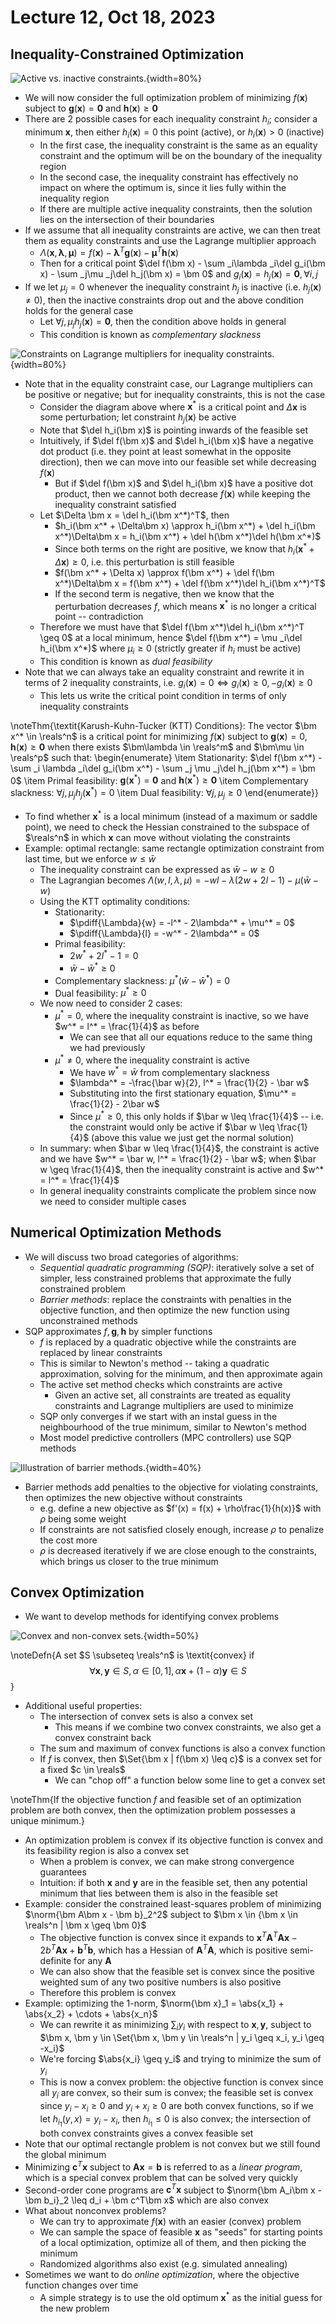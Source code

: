 # Lecture 12, Oct 18, 2023

## Inequality-Constrained Optimization

![Active vs. inactive constraints.](imgs/lec12_1.png){width=80%}

* We will now consider the full optimization problem of minimizing $f(\bm x)$ subject to $\bm g(\bm x) = \bm 0$ and $\bm h(\bm x) \geq \bm 0$
* There are 2 possible cases for each inequality constraint $h_i$; consider a minimum $\bm x$, then either $h_i(\bm x) = 0$ this point (active), or $h_i(\bm x) > 0$ (inactive)
	* In the first case, the inequality constraint is the same as an equality constraint and the optimum will be on the boundary of the inequality region
	* In the second case, the inequality constraint has effectively no impact on where the optimum is, since it lies fully within the inequality region
	* If there are multiple active inequality constraints, then the solution lies on the intersection of their boundaries
* If we assume that all inequality constraints are active, we can then treat them as equality constraints and use the Lagrange multiplier approach
	* $\Lambda(\bm x, \bm\lambda, \bm\mu) = f(\bm x) - \bm\lambda^T\bm g(\bm x) - \bm\mu^T\bm h(\bm x)$
	* Then for a critical point $\del f(\bm x) - \sum _i\lambda _i\del g_i(\bm x) - \sum _j\mu _j\del h_j(\bm x) = \bm 0$ and $g_i(\bm x) = h_j(\bm x) = \bm 0, \forall i, j$
* If we let $\mu _j = 0$ whenever the inequality constraint $h_j$ is inactive (i.e. $h_j(\bm x) \neq 0$), then the inactive constraints drop out and the above condition holds for the general case
	* Let $\forall j, \mu _jh_j(\bm x) = \bm 0$, then the condition above holds in general
	* This condition is known as *complementary slackness*

![Constraints on Lagrange multipliers for inequality constraints.](imgs/lec12_2.png){width=80%}

* Note that in the equality constraint case, our Lagrange multipliers can be positive or negative; but for inequality constraints, this is not the case
	* Consider the diagram above where $\bm x^*$ is a critical point and $\Delta\bm x$ is some perturbation; let constraint $h_j(\bm x)$ be active
	* Note that $\del h_i(\bm x)$ is pointing inwards of the feasible set
	* Intuitively, if $\del f(\bm x)$ and $\del h_i(\bm x)$ have a negative dot product (i.e. they point at least somewhat in the opposite direction), then we can move into our feasible set while decreasing $f(\bm x)$
		* But if $\del f(\bm x)$ and $\del h_i(\bm x)$ have a positive dot product, then we cannot both decrease $f(\bm x)$ while keeping the inequality constraint satisfied
	* Let $\Delta \bm x = \del h_i(\bm x^*)^T$, then
		* $h_i(\bm x^* + \Delta\bm x) \approx h_i(\bm x^*) + \del h_i(\bm x^*)\Delta\bm x = h_i(\bm x^*) + \del h(\bm x^*)\del h(\bm x^*)$
		* Since both terms on the right are positive, we know that $h_i(\bm x^* + \Delta\bm x) \geq 0$, i.e. this perturbation is still feasible
		* $f(\bm x^* + \Delta x) \approx f(\bm x^*) + \del f(\bm x^*)\Delta\bm x = f(\bm x^*) + \del f(\bm x^*)\del h_i(\bm x^*)^T$
		* If the second term is negative, then we know that the perturbation decreases $f$, which means $\bm x^*$ is no longer a critical point -- contradiction
	* Therefore we must have that $\del f(\bm x^*)\del h_i(\bm x^*)^T \geq 0$ at a local minimum, hence $\del f(\bm x^*) = \mu _i\del h_i(\bm x^*)$ where $\mu _i \geq 0$ (strictly greater if $h_i$ must be active)
	* This condition is known as *dual feasibility*
* Note that we can always take an equality constraint and rewrite it in terms of 2 inequality constraints, i.e. $g_i(\bm x) = 0 \iff g_i(\bm x) \geq 0, -g_i(\bm x) \geq 0$
	* This lets us write the critical point condition in terms of only inequality constraints

\noteThm{\textit{Karush-Kuhn-Tucker (KTT) Conditions}: The vector $\bm x^* \in \reals^n$ is a critical point for minimizing $f(\bm x)$ subject to $\bm g(\bm x) = 0$, $\bm h(\bm x) \geq \bm 0$ when there exists $\bm\lambda \in \reals^m$ and $\bm\mu \in \reals^p$ such that:
\begin{enumerate}
	\item Stationarity: $\del f(\bm x^*) - \sum _i \lambda _i\del g_i(\bm x^*) - \sum _j \mu _j\del h_j(\bm x^*) = \bm 0$
	\item Primal feasibility: $\bm g(\bm x^*) = \bm 0$ and $\bm h(\bm x^*) \geq \bm 0$
	\item Complementary slackness: $\forall j, \mu _jh_j(\bm x^*) = 0$
	\item Dual feasibility: $\forall j, \mu _j \geq 0$
\end{enumerate}}

* To find whether $\bm x^*$ is a local minimum (instead of a maximum or saddle point), we need to check the Hessian constrained to the subspace of $\reals^n$ in which $\bm x$ can move without violating the constraints
* Example: optimal rectangle: same rectangle optimization constraint from last time, but we enforce $w \leq \bar w$
	* The inequality constraint can be expressed as $\bar w - w \geq 0$
	* The Lagrangian becomes $\Lambda(w, l, \lambda, \mu) = -wl - \lambda(2w + 2l - 1) - \mu(\bar w - w)$
	* Using the KTT optimality conditions:
		* Stationarity:
			* $\pdiff{\Lambda}{w} = -l^* - 2\lambda^* + \mu^* = 0$
			* $\pdiff{\Lambda}{l} = -w^* - 2\lambda^* = 0$
		* Primal feasibility:
			* $2w^* + 2l^* - 1 = 0$
			* $\bar w - \bar w^* \geq 0$
		* Complementary slackness: $\mu^*(\bar w - \bar w^*) = 0$
		* Dual feasibility: $\mu^* \geq 0$
	* We now need to consider 2 cases:
		* $\mu^* = 0$, where the inequality constraint is inactive, so we have $w^* = l^* = \frac{1}{4}$ as before
			* We can see that all our equations reduce to the same thing we had previously
		* $\mu^* \neq 0$, where the inequality constraint is active
			* We have $w^* = \bar w$ from complementary slackness
			* $\lambda^* = -\frac{\bar w}{2}, l^* = \frac{1}{2} - \bar w$
			* Substituting into the first stationary equation, $\mu^* = \frac{1}{2} - 2\bar w$
			* Since $\mu^* \geq 0$, this only holds if $\bar w \leq \frac{1}{4}$ -- i.e. the constraint would only be active if $\bar w \leq \frac{1}{4}$ (above this value we just get the normal solution)
	* In summary: when $\bar w \leq \frac{1}{4}$, the constraint is active and we have $w^* = \bar w, l^* = \frac{1}{2} - \bar w$; when $\bar w \geq \frac{1}{4}$, then the inequality constraint is active and $w^* = l^* = \frac{1}{4}$
	* In general inequality constraints complicate the problem since now we need to consider multiple cases

## Numerical Optimization Methods

* We will discuss two broad categories of algorithms:
	* *Sequential quadratic programming (SQP)*: iteratively solve a set of simpler, less constrained problems that approximate the fully constrained problem
	* *Barrier methods*: replace the constraints with penalties in the objective function, and then optimize the new function using unconstrained methods
* SQP approximates $f, \bm g, \bm h$ by simpler functions
	* $f$ is replaced by a quadratic objective while the constraints are replaced by linear constraints
	* This is similar to Newton's method -- taking a quadratic approximation, solving for the minimum, and then approximate again
	* The active set method checks which constraints are active
		* Given an active set, all constraints are treated as equality constraints and Lagrange multipliers are used to minimize
	* SQP only converges if we start with an instal guess in the neighbourhood of the true minimum, similar to Newton's method
	* Most model predictive controllers (MPC controllers) use SQP methods

![Illustration of barrier methods.](imgs/lec12_3.png){width=40%}

* Barrier methods add penalties to the objective for violating constraints, then optimizes the new objective without constraints
	* e.g. define a new objective as $f'(x) = f(x) + \rho\frac{1}{h(x)}$ with $\rho$ being some weight
	* If constraints are not satisfied closely enough, increase $\rho$ to penalize the cost more
	* $\rho$ is decreased iteratively if we are close enough to the constraints, which brings us closer to the true minimum

## Convex Optimization

* We want to develop methods for identifying convex problems

![Convex and non-convex sets.](imgs/lec12_4.png){width=50%}

\noteDefn{A set $S \subseteq \reals^n$ is \textit{convex} if $$\forall\bm x, \bm y \in S, \alpha \in [0, 1], \alpha\bm x + (1 - \alpha)\bm y \in S$$}

* Additional useful properties:
	* The intersection of convex sets is also a convex set
		* This means if we combine two convex constraints, we also get a convex constraint back
	* The sum and maximum of convex functions is also a convex function
	* If $f$ is convex, then $\Set{\bm x | f(\bm x) \leq c}$ is a convex set for a fixed $c \in \reals$
		* We can "chop off" a function below some line to get a convex set

\noteThm{If the objective function $f$ and feasible set of an optimization problem are both convex, then the optimization problem possesses a unique minimum.}

* An optimization problem is convex if its objective function is convex and its feasibility region is also a convex set
	* When a problem is convex, we can make strong convergence guarantees
	* Intuition: if both $\bm x$ and $\bm y$ are in the feasible set, then any potential minimum that lies between them is also in the feasible set
* Example: consider the constrained least-squares problem of minimizing $\norm{\bm A\bm x - \bm b}_2^2$ subject to $\bm x \in {\bm x \in \reals^n | \bm x \geq \bm 0}$
	* The objective function is convex since it expands to $\bm x^T\bm A^T\bm A\bm x - 2b^T\bm A\bm x + \bm b^T\bm b$, which has a Hessian of $\bm A^T\bm A$, which is positive semi-definite for any $\bm A$
	* We can also show that the feasible set is convex since the positive weighted sum of any two positive numbers is also positive
	* Therefore this problem is convex
* Example: optimizing the 1-norm, $\norm{\bm x}_1 = \abs{x_1} + \abs{x_2} + \cdots + \abs{x_n}$
	* We can rewrite it as minimizing $\sum _i y_i$ with respect to $\bm x, \bm y$, subject to $\bm x, \bm y \in \Set{\bm x, \bm y \in \reals^n | y_i \geq x_i, y_i \geq -x_i}$
	* We're forcing $\abs{x_i} \geq y_i$ and trying to minimize the sum of $y_i$
	* This is now a convex problem: the objective function is convex since all $y_i$ are convex, so their sum is convex; the feasible set is convex since $y_i - x_i \geq 0$ and $y_i + x_i \geq 0$ are both convex functions, so if we let $h_{i_1}(y, x) = y_i - x_i$, then $h_{i_1} \leq 0$ is also convex; the intersection of both convex constraints gives a convex feasible set
* Note that our optimal rectangle problem is not convex but we still found the global minimum
* Minimizing $\bm c^T\bm x$ subject to $\bm A\bm x = \bm b$ is referred to as a *linear program*, which is a special convex problem that can be solved very quickly
* Second-order cone programs are $\bm c^T\bm x$ subject to $\norm{\bm A_i\bm x - \bm b_i}_2 \leq d_i + \bm c^T\bm x$ which are also convex
* What about nonconvex problems?
	* We can try to approximate $f(\bm x)$ with an easier (convex) problem
	* We can sample the space of feasible $\bm x$ as "seeds" for starting points of a local optimization, optimize all of them, and then picking the minimum
	* Randomized algorithms also exist (e.g. simulated annealing)
* Sometimes we want to do *online optimization*, where the objective function changes over time
	* A simple strategy is to use the old optimum $\bm x^*$ as the initial guess for the new problem

